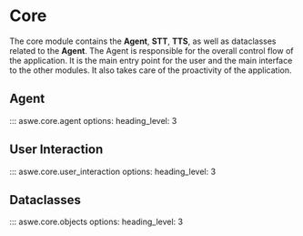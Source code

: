# Core

The core module contains the **Agent**, **STT**, **TTS**, as well as dataclasses related to the **Agent**. The Agent is responsible for the overall control flow of the application. It is the main entry point for the user and the main interface to the other modules. It also takes care of the proactivity of the application.

## Agent

<!-- TODO: Add flowchart -->

<!-- prettier-ignore -->
::: aswe.core.agent
    options:
        heading_level: 3

## User Interaction

<!-- prettier-ignore -->
::: aswe.core.user_interaction
    options:
        heading_level: 3

## Dataclasses

<!-- prettier-ignore -->
::: aswe.core.objects
    options:
        heading_level: 3
